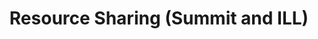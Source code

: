 ---
title: Resource Sharing (Summit and ILL)
layout: dashboard
permalink: /resource-sharing.html
dashboard:
  container_id: illStats
  data_sources:
    triannual: /assets/resource-sharing.csv
  default_frequency: triannual
  show_frequency_toggle: false
  default_tab: chart
  show_table: true
  charts:
    - type: line
      title: ILL Borrowing and Loaning
      datasets:
        - row_index: 0
        - row_index: 2
    - type: line
      title: ILL Fill Rates
      datasets:
        - row_index: 1
        - row_index: 3
    - type: line
      title: Summit Borrowing and Loaning
      datasets:
        - row_index: 4
        - row_index: 6
    - type: line
      title: Summit Fill Rates
      datasets:
        - row_index: 5
        - row_index: 7
---